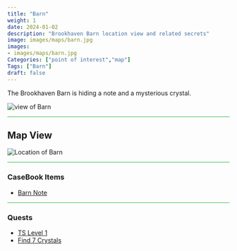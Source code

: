 ```yaml
---
title: "Barn"
weight: 1
date: 2024-01-02
description: "Brookhaven Barn location view and related secrets"
image: images/maps/barn.jpg
images:
- images/maps/barn.jpg
Categories: ["point of interest","map"]
Tags: ["Barn"]
draft: false
--- 
```


The Brookhaven Barn is hiding a note and a mysterious crystal. 

![view of Barn](/images/maps/barn.jpg)

<hr style="background-color: #28b44c" size=8>

## Map View

![Location of Barn](/images/maps/barn.png)

<hr style="background-color: #28b44c" size=8>

### CaseBook Items

- [Barn Note](/casebook/notes/mrb/#barn)

<hr style="background-color: #28b44c" size=8>

### Quests

- [TS Level 1](/lore/special_tools/#ts-level-1)
- [Find 7 Crystals](/lore/quests/#find-7-crystals)